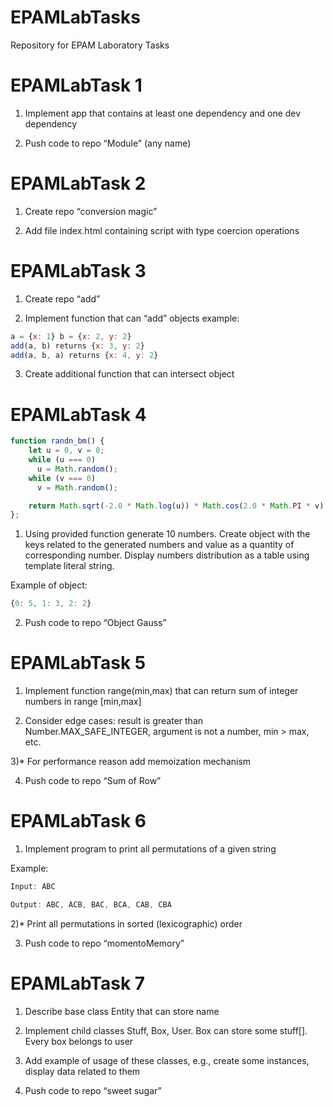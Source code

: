 # EPAMLabTasks
Repository for EPAM Laboratory Tasks
# EPAMLabTask 1

1) Implement app that contains at least one dependency and one dev dependency​

2) Push code to repo “Module” (any name)

# EPAMLabTask 2

1) Create repo “conversion magic”​

2) Add file index.html containing script with type coercion operations​

# EPAMLabTask 3

1) Create repo “add”​

2) Implement function that can “add” objects​
example: 
```javascript
a = {x: 1} b = {x: 2, y: 2} ​
add(a, b) returns {x: 3, y: 2}​
add(a, b, a) returns {x: 4, y: 2}
```
3) Create additional function that can intersect object​

# EPAMLabTask 4

```javascript
function randn_bm() {  
    let u = 0, v = 0;  
    while (u === 0)
      u = Math.random();  
    while (v === 0) 
      v = Math.random();  

    return Math.sqrt(-2.0 * Math.log(u)) * Math.cos(2.0 * Math.PI * v) * 2 | 0;
}; ​
```

1) Using provided function generate 10 numbers. Create object with the keys related to the generated numbers and value as a quantity of corresponding number. Display numbers distribution as a table using template literal string.​

Example of object: 
```javascript
{0: 5, 1: 3, 2: 2}​
```

2) Push code to repo “Object Gauss”

# EPAMLabTask 5

1) Implement function range(min,max) that can return sum of integer numbers in range [min,max]

2) Consider edge cases: result is greater than Number.MAX_SAFE_INTEGER, argument is not a number, min > max, etc.

3)* For performance reason add memoization mechanism

4) Push code to repo “Sum of Row”

# EPAMLabTask 6

1) Implement program to print all permutations of a given string​

Example:
```javascript
Input: ABC​

Output: ABC, ACB, BAC, BCA, CAB, CBA​
```
2)* Print all permutations in sorted (lexicographic) order​

3) Push code to repo “momentoMemory”

# EPAMLabTask 7

1) Describe base class Entity that can store name​

2) Implement child classes Stuff, Box, User. Box can store some stuff[]. Every box belongs to user​

3) Add example of usage of these classes, e.g., create some instances, display data related to them​

4) Push code to repo “sweet sugar”
